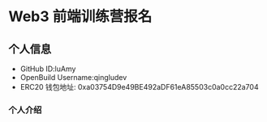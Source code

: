 # Web3 前端训练营报名

## 个人信息

* GitHub ID:luAmy
* OpenBuild Username:qingludev
* ERC20 钱包地址: 0xa03754D9e49BE492aDF61eA85503c0a0cc22a704

### 个人介绍
